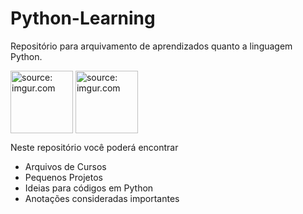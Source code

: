 # Python-Learning

Repositório para arquivamento de aprendizados quanto a linguagem Python. 

<img src="https://www.python.org/static/community_logos/python-logo-generic.svg" title="source: imgur.com" width="100" align="center"/></a> <img src="https://univesp.br/sites/527174b7b24a527adc000002/assets/590b74fa9caf4d3c61001001/Univesp_logo_png_rgb.png" title="source: imgur.com" width="100" align="center"/></a> 


Neste repositório você poderá encontrar

- Arquivos de Cursos
- Pequenos Projetos
- Ideias para códigos em Python
- Anotações consideradas importantes